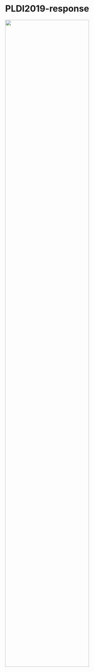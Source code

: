 # PLDI2019-response
<p>
<img src="1.jpg" border="" style="border: none; width: 73%; height: 73%" background="transparent;">
</p>

